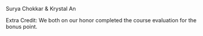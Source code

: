 Surya Chokkar & Krystal An

Extra Credit: We both on our honor completed the course evaluation for the bonus point. 